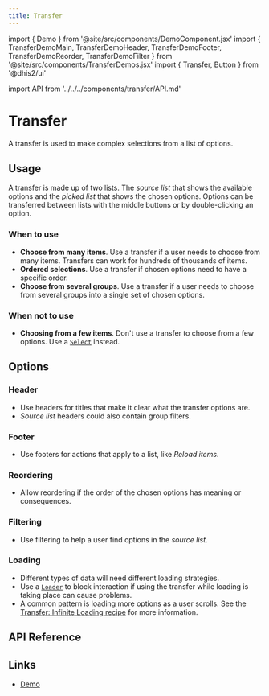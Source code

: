 ```yaml
---
title: Transfer
---
```


import { Demo } from '@site/src/components/DemoComponent.jsx'
import { TransferDemoMain, TransferDemoHeader, TransferDemoFooter, TransferDemoReorder, TransferDemoFilter } from '@site/src/components/TransferDemos.jsx'
import { Transfer, Button } from '@dhis2/ui'

import API from '../../../components/transfer/API.md'

# Transfer

A transfer is used to make complex selections from a list of options.

<Demo>
    <TransferDemoMain/>
</Demo>

## Usage

A transfer is made up of two lists. The _source list_ that shows the available options and the _picked list_ that shows the chosen options. Options can be transferred between lists with the middle buttons or by double-clicking an option.

### When to use

-   **Choose from many items**. Use a transfer if a user needs to choose from many items. Transfers can work for hundreds of thousands of items.
-   **Ordered selections**. Use a transfer if chosen options need to have a specific order.
-   **Choose from several groups**. Use a transfer if a user needs to choose from several groups into a single set of chosen options.

### When not to use

-   **Choosing from a few items**. Don't use a transfer to choose from a few options. Use a [`Select`](select.md) instead.

## Options

### Header

<Demo>
    <TransferDemoHeader />
</Demo>

-   Use headers for titles that make it clear what the transfer options are.
-   _Source list_ headers could also contain group filters.

### Footer

<Demo>
<TransferDemoFooter/>
</Demo>

-   Use footers for actions that apply to a list, like _Reload items_.

### Reordering

<Demo>
    <TransferDemoReorder />
</Demo>

-   Allow reordering if the order of the chosen options has meaning or consequences.

### Filtering

<Demo>
    <TransferDemoFilter />
</Demo>

-   Use filtering to help a user find options in the _source list_.

### Loading

-   Different types of data will need different loading strategies.
-   Use a [`Loader`](loading.md) to block interaction if using the transfer while loading is taking place can cause problems.
-   A common pattern is loading more options as a user scrolls. See the [Transfer: Infinite Loading recipe](../recipes/transfer-infinite-loading-all-options-selected.md) for more information.

## API Reference

<API />

## Links

-   [Demo](https://ui.dhis2.nu/demo/?path=/story/forms-transfer--multiple)
